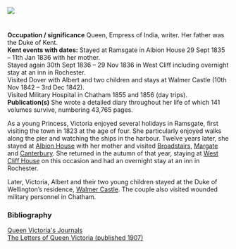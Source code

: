<a href="https://dev.visual-essays.app"><img src="https://dev-visual-essays.netlify.app/images/ve-button.png"></a> 
<param ve-config title="Queen Victoria (1819-1901)" author="Alyson Hunt" layout="vtl" banner="/images/banners/19c.jpg">

<param ve-entity eid="Q729006" aliases="Chatham">
<param ve-entity eid="Q736439" aliases="Ramsgate">
<param ve-entity eid="Q179224" aliases="Dover">
<param ve-entity eid="Q507517" aliases="Rochester">

#

**Occupation / significance** Queen, Empress of India, writer. Her father was the Duke of Kent.   
**Kent events with dates:** Stayed at Ramsgate in Albion House 29 Sept 1835 – 11th Jan 1836 with her mother.   
Stayed again 30th Sept 1836 – 29 Nov 1836 in West Cliff including overnight stay at an inn in Rochester.    
Visited Dover with Albert and two children and stays at Walmer Castle (10th Nov 1842 – 3rd Dec 1842).    
Visited Military Hospital in Chatham 1855 and 1856 (day trips).       
**Publication(s)** She wrote a detailed diary throughout her life of which 141 volumes survive, numbering 43,765 pages.   
<param ve-image url="https://upload.wikimedia.org/wikipedia/commons/4/45/Queen_Victoria_as_a_young_woman%2C_by_F.W._Wilkin_Wellcome_L0012031.jpg" label="Queen Victoria as a young woman, by F.W. Wilkin" attribution="Wellcome Collection Attribution 4.0 International (CC BY 4.0), via Wikimedia Commons">

As a young Princess, Victoria enjoyed several holidays in Ramsgate, first visiting the town in 1823 at the age of four. She particularly enjoyed walks along the pier and watching the ships in the harbour.  Twelve years later, she stayed at [Albion House](/19c/19c-victoria-albion-house) with her mother and visited [Broadstairs](/dickens/broadstairs-19th-century/), [Margate](/dickens/19c-margate/) and [Canterbury](/19c/19c-canterbury/). She returned in the autumn of that year, staying at [West Cliff House](/19c/19c-victorian-west-cliff) on this occasion and had an overnight stay at an inn in Rochester.  
<param ve-image url="https://stor.artstor.org/stor/8538611a-a4ed-4003-a5d6-fd5168d378cf" label="Pierremont House, Ramsgate" attribution="Photographed by Martin Crowther">
<param ve-map center="51.3319, 1.4183" zoom="15">

Later, Victoria, Albert and their two young children stayed at the Duke of Wellington’s residence, [Walmer Castle](/19c/19c-victoria-walmer-castle). The couple also visited wounded military personnel in Chatham.
<param ve-image url="https://upload.wikimedia.org/wikipedia/commons/3/3a/Walmer_Castle_aerial_view.jpg" label="Walmer Castle, Aerial View" attribution="Lieven Smits, CC BY-SA 3.0, via Wikimedia Commons">

### Bibliography

[Queen Victoria's Journals](http://www.queenvictoriasjournals.org/home.do)   
[The Letters of Queen Victoria (published 1907)](https://archive.org/details/lettersofqueenvi01victuoft/page/n6)       
<param ve-image="https://upload.wikimedia.org/wikipedia/commons/3/33/Ramsgate_Sands.jpg" label="Ramsgate Sands" attribution="William Powell Frith, Public domain, via Wikimedia Commons">
 
